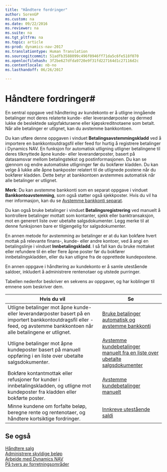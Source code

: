 ```yaml
---
title: "Håndtere fordringer"
author: SorenGP
ms.custom: na
ms.date: 09/22/2016
ms.reviewer: na
ms.suite: na
ms.tgt_pltfrm: na
ms.topic: article
ms-prod: dynamics-nav-2017
ms.translationtype: Human Translation
ms.sourcegitcommit: 51adfb3588099c496f0946ff71da5c6fe518f070
ms.openlocfilehash: 3f2be627dfda9720e9f31fd227164d1c27116d2c
ms.contentlocale: nb-no
ms.lasthandoff: 06/26/2017

---
```


# <a name="manage-receivables"></a>Håndtere fordringer#
En sentral oppgave ved håndtering av kundekonto er å utligne inngående betalinger mot deres relaterte kunde- eller leverandørposter og dermed lukke de beslektede salgsfakturaene eller kjøpskreditnotaene som betalt. Når alle betalinger er utlignet, kan du avstemme bankkontoen.  

Du kan utføre denne oppgaven i vinduet **Betalingsavstemmingskladd** ved å importere en bankkontoutdragsfil eller feed for hurtig å registrere betalinger i Dynamics NAV. En funksjon for automatisk utligning utligner betalingene til deres tilknyttede åpne kunde- eller leverandørposter, basert på datasamsvar mellom betalingstekst og postinformasjonen. Du kan se gjennom og endre automatiske utligninger før du bokfører kladden. Du kan velge å lukke alle åpne bankposter relatert til de utlignede postene når du bokfører kladden. Dette betyr at bankkontoen avstemmes automatisk når alle betalinger er utlignet.

**Merk**: Du kan avstemme bankkonti som en separat oppgave i vinduet **Bankkontoavstemming**, som også støtter også sjekkposter. Hvis du vil ha mer informasjon, kan du se [Avstemme bankkonti separat](bank-how-reconcile-bank-accounts-separately.md).

Du kan også bruke betalinger i vinduet **Betalingsregistrering** ved manuelt å kontrollere betalinger mottatt som kontanter, sjekk eller banktransaksjon, mot en generert liste over ubetalte salgsdokumenter. Legg merke til at denne funksjonen bare er tilgjengelig for salgsdokumenter.

En annen metode for avstemming av betalinger er at du kan bokføre hvert mottak på relevante finans-, kunde- eller andre kontoer, ved å angi en betalingslinje i vinduet **Innbetalingskladd**. I så fall kan du bruke mottaket eller refundere til én eller flere åpne poster før du bokfører innbetalingskladden, eller du kan utligne fra de opprettede kundepostene.

En annen oppgave i håndtering av kundekonto er å samle utestående saldoer, inkludert å administrere rentenotaer og utstede purringer.

Tabellen nedenfor beskriver en sekvens av oppgaver, og har koblinger til emnene som beskriver dem.

|Hvis du vil |Se |
|---|----|
|Utligne betalinger mot åpne kunde- eller leverandørposter basert på en importert bankkontoutdragsfil eller -feed, og avstemme bankkontoen når alle betalingene er utlignet.|[Bruke betalinger automatisk og avstemme bankkonti](receivables-apply-payments-auto-reconcile-bank-accounts.md)|
|Utligne betalinger mot åpne kundeposter basert på manuell oppføring i en liste over ubetalte salgsdokumenter. | [Avstemme kundebetalinger manuelt fra en liste over ubetalte salgsdokumenter](receivables-how-reconcile-customer-payments-list-unpaid-sales-documents.md)|
|Bokføre kontantmottak eller refusjoner for kunder i innbetalingskladden, og utligne mot kundeposter fra kladden eller bokførte poster. | [Avstemme kundebetalinger manuelt](receivables-how-apply-sales-transactions-manually.md) |
|Minne kundene om forfalte beløp, beregne rente og rentenotaer, og håndtere kortsiktige fordringer. | [Innkreve utestående saldi](receivables-collect-outstanding-balances.md) |

## <a name="see-also"></a>Se også
[Håndtere salg](sales-manage-sales.md)  
[Administrere skyldige beløp](payables-manage-payables.md)  
[Arbeide med Dynamics NAV](ui-work-product.md)  
[På tvers av forretningsområder](ui-across-business-areas.md)

